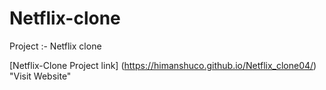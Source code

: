 # Netflix-clone
Project :- Netflix clone

[Netflix-Clone Project link] (https://himanshuco.github.io/Netflix_clone04/) "Visit Website"
